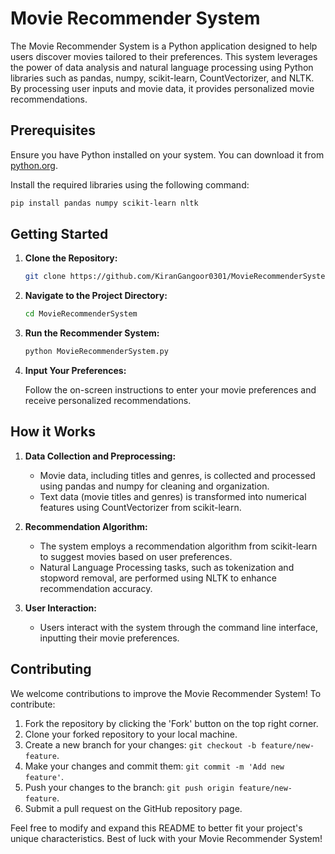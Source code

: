 # Movie Recommender System

The Movie Recommender System is a Python application designed to help users discover movies tailored to their preferences. This system leverages the power of data analysis and natural language processing using Python libraries such as pandas, numpy, scikit-learn, CountVectorizer, and NLTK. By processing user inputs and movie data, it provides personalized movie recommendations.

## Prerequisites

Ensure you have Python installed on your system. You can download it from [python.org](https://www.python.org/).

Install the required libraries using the following command:

```bash
pip install pandas numpy scikit-learn nltk
```

## Getting Started

1. **Clone the Repository:**

   ```bash
   git clone https://github.com/KiranGangoor0301/MovieRecommenderSystem.git
   ```

2. **Navigate to the Project Directory:**

   ```bash
   cd MovieRecommenderSystem
   ```

3. **Run the Recommender System:**

   ```bash
   python MovieRecommenderSystem.py
   ```

4. **Input Your Preferences:**

   Follow the on-screen instructions to enter your movie preferences and receive personalized recommendations.

## How it Works

1. **Data Collection and Preprocessing:**

   - Movie data, including titles and genres, is collected and processed using pandas and numpy for cleaning and organization.
   - Text data (movie titles and genres) is transformed into numerical features using CountVectorizer from scikit-learn.

2. **Recommendation Algorithm:**

   - The system employs a recommendation algorithm from scikit-learn to suggest movies based on user preferences.
   - Natural Language Processing tasks, such as tokenization and stopword removal, are performed using NLTK to enhance recommendation accuracy.

3. **User Interaction:**

   - Users interact with the system through the command line interface, inputting their movie preferences.

## Contributing

We welcome contributions to improve the Movie Recommender System! To contribute:

1. Fork the repository by clicking the 'Fork' button on the top right corner.
2. Clone your forked repository to your local machine.
3. Create a new branch for your changes: `git checkout -b feature/new-feature`.
4. Make your changes and commit them: `git commit -m 'Add new feature'`.
5. Push your changes to the branch: `git push origin feature/new-feature`.
6. Submit a pull request on the GitHub repository page.



Feel free to modify and expand this README to better fit your project's unique characteristics. Best of luck with your Movie Recommender System!
